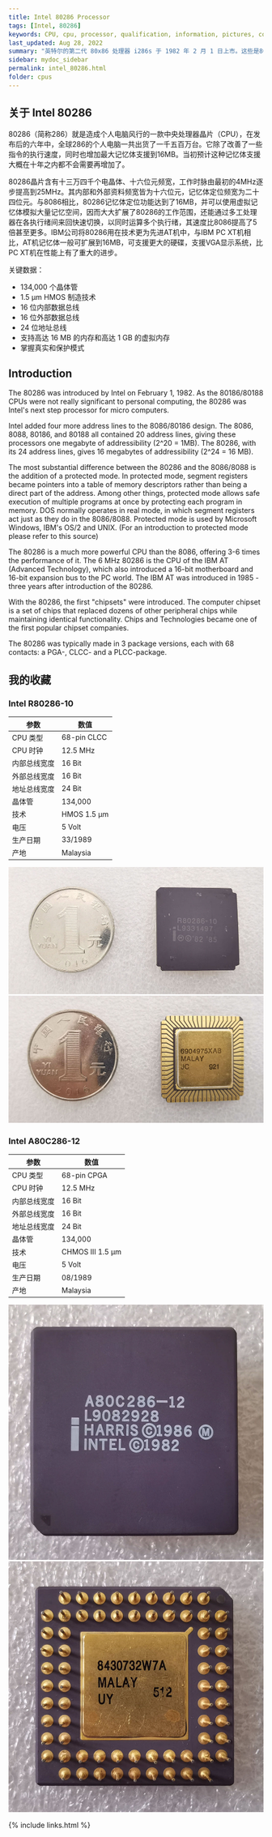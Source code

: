 ```yaml
---
title: Intel 80286 Processor
tags: [Intel, 80286]
keywords: CPU, cpu, processor, qualification, information, pictures, core, frequency, chip packaging, packaging, cpu info, x86, collection, amd, cyrix, harris, ibm, idt, iit, intel, motorola, nec, sgs, sgs-thomson, siemens, ST, signetics, mhs, ti, texas instruments, ulsi, umc, weitek, zilog, 808x, 8085, 8088, 8086, 80188, 80186, 80286, 286, 80386, 386, i386, Am386, 386sx, 386dx, 486, i486, 586, 486sx, 486dx, overdrive, 487, pentium, 586, 5x86, 386dlc, 386slc, 486dx2, mmx, ppro, pentium-pro, pro, athlon, duron, z80, dirk oppelt, dirk, oppelt, engineering, sample, samples
last_updated: Aug 28, 2022
summary: "英特尔的第二代 80x86 处理器 i286s 于 1982 年 2 月 1 日上市。这些是8086的直接后继产品，最初主要用于商用计算机。80 年代中期，在 286 系统的价格下降到可以承受的水平后，它们也进入了国内系统。80286 微处理器最重要的创新是保护模式。在“保护”模式下，处理器最多可以寻址 16 MB 内存，并且还可以保护内存和其他系统资源。一项极其重要的功能，对于未来的多任务处理至关重要。但是，对于 286 系统，仍然存在一些限制，例如可以选择直接从保护模式切换回实模式。与后来的386系统可以在运行期间来回切换相反，286 系统必须重新启动。"
sidebar: mydoc_sidebar
permalink: intel_80286.html
folder: cpus
---
```


## 关于 Intel 80286

80286（简称286）就是造成个人电脑风行的一款中央处理器晶片（CPU），在发布后的六年中，全球286的个人电脑一共出货了一千五百万台。它除了改善了一些指令的执行速度，同时也增加最大记忆体支援到16MB。当初预计这种记忆体支援大概在十年之内都不会需要再增加了。

80286晶片含有十三万四千个电晶体、十六位元频宽，工作时脉由最初的4MHz逐步提高到25MHz。其内部和外部资料频宽皆为十六位元，记忆体定位频宽为二十四位元。与8086相比，80286记忆体定位功能达到了16MB，并可以使用虚拟记忆体模拟大量记忆空间，因而大大扩展了80286的工作范围，还能通过多工处理器在各执行绪间来回快速切换，以同时运算多个执行绪，其速度比8086提高了5倍甚至更多。IBM公司将80286用在技术更为先进AT机中，与IBM PC XT机相比，AT机记忆体一般可扩展到16MB，可支援更大的硬碟，支援VGA显示系统，比PC XT机在性能上有了重大的进步。

关键数据：
- 134,000 个晶体管
- 1.5 µm HMOS 制造技术
- 16 位内部数据总线
- 16 位外部数据总线
- 24 位地址总线
- 支持高达 16 MB 的内存和高达 1 GB 的虚拟内存
- 掌握真实和保护模式

## Introduction

The 80286 was introduced by Intel on February 1, 1982. As the 80186/80188 CPUs were not really significant to personal computing, the 80286 was Intel's next step processor for micro computers.
 
Intel added four more address lines to the 8086/80186 design. The 8086, 8088, 80186, and 80188 all contained 20 address lines, giving these processors one megabyte of addressibility (2^20 = 1MB). The 80286, with its 24 address lines, gives 16 megabytes of addressibility (2^24 = 16 MB).
 
The most substantial difference between the 80286 and the 8086/8088 is the addition of a protected mode. In protected mode, segment registers became pointers into a table of memory descriptors rather than being a direct part of the address. Among other things, protected mode allows safe execution of multiple programs at once by protecting each program in memory. DOS normally operates in real mode, in which segment registers act just as they do in the 8086/8088. Protected mode is used by Microsoft Windows, IBM's OS/2 and UNIX. (For an introduction to protected mode please refer to this source)
 
The 80286 is a much more powerful CPU than the 8086, offering 3-6 times the performance of it. The 6 MHz 80286 is the CPU of the IBM AT (Advanced Technology), which also introduced a 16-bit motherboard and 16-bit expansion bus to the PC world. The IBM AT was introduced in 1985 - three years after introduction of the 80286.
 
With the 80286, the first "chipsets" were introduced. The computer chipset is a set of chips that replaced dozens of other peripheral chips while maintaining identical functionality. Chips and Technologies became one of the first popular chipset companies.
 
The 80286 was typically made in 3 package versions, each with 68 contacts: a PGA-, CLCC- and a PLCC-package.

## 我的收藏

### Intel R80286-10

| 参数 | 数值 |
| ------ | ------ |
| CPU 类型 | 68-pin CLCC |
| CPU 时钟 | 12.5 MHz |
| 内部总线宽度 | 16 Bit |
| 外部总线宽度 | 16 Bit |
| 地址总线宽度 | 24 Bit |
| 晶体管 | 134,000 |
| 技术 | HMOS 1.5 µm |
| 电压 | 5 Volt |
| 生产日期 | 33/1989 |
| 产地 | Malaysia |

![Intel R80286-10 正面](/images/cpus/Intel/Intel_R80286-10_1.jpg)
![Intel R80286-10 反面](/images/cpus/Intel/Intel_R80286-10_2.jpg)

### Intel A80C286-12

| 参数 | 数值 |
| ------ | ------ |
| CPU 类型 | 68-pin CPGA |
| CPU 时钟 | 12.5 MHz |
| 内部总线宽度 | 16 Bit |
| 外部总线宽度 | 16 Bit |
| 地址总线宽度 | 24 Bit |
| 晶体管 | 134,000 |
| 技术 | CHMOS III 1.5 µm |
| 电压 | 5 Volt |
| 生产日期 | 08/1989 |
| 产地 | Malaysia |

![Intel A80C286-12 正面](/images/cpus/Intel/Intel_A80C286-12_1.jpg)
![Intel A80C286-12 反面](/images/cpus/Intel/Intel_A80C286-12_2.jpg)

{% include links.html %}
